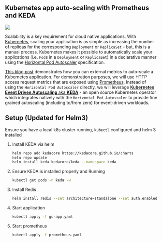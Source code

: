 ## Kubernetes app auto-scaling with Prometheus and KEDA

![](keda-prometheus.jpg)

Scalability is a key requirement for cloud native applications. With [Kubernetes](https://kubernetes.io), scaling your application is as simple as increasing the number of replicas for the corresponding `Deployment` or `ReplicaSet` - but, this is a manual process. Kubernetes makes it possible to automatically scale your applications (i.e. `Pod`s in a `Deployment` or `ReplicaSet`) in a declarative manner using the [Horizontal Pod Autoscaler](https://kubernetes.io/docs/reference/generated/kubernetes-api/v1.16/#horizontalpodautoscaler-v1-autoscaling) specification.

[This blog post](https://dev.to/azure/how-to-auto-scale-your-kubernetes-apps-with-prometheus-and-keda-39km) demonstrates how you can external metrics to auto-scale a Kubernetes application. For demonstration purposes, we will use HTTP access request metrics that are exposed using [Prometheus](https://prometheus.io). Instead of using the `Horizontal Pod Autoscaler` directly, we will leverage [**Kubernetes Event Driven Autoscaling** aka **KEDA**](https://github.com/kedacore/keda) - an open source Kubernetes operator which integrates natively with the `Horizontal Pod Autoscaler` to provide fine grained autoscaling (including to/from zero) for event-driven workloads.

## Setup (Updated for Helm3)
Ensure you have a local k8s cluster running, `kubectl` configured and helm 3 installed
1. Install KEDA via helm
    ```bash
    helm repo add kedacore https://kedacore.github.io/charts
    helm repo update
    helm install keda kedacore/keda --namespace keda
    ```
2. Ensure KEDA is installed properly and Running
    ```bash
    kubectl get pods -n keda -w
    ```
3. Install Redis
    ```bash
    helm install redis --set architecture=standalone --set auth.enabled=false bitnami/redis
    ```
4. Start application
    ```bash
    kubectl apply -f go-app.yaml
    ```
5. Start prometheus
    ```bash
    kubectl apply -f prometheus.yaml
    ```